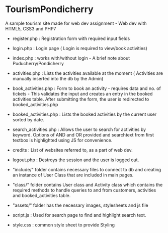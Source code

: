 # TourismPondicherry
A sample tourism site made for web dev assignment - Web dev with HTML5, CSS3 and PHP7

- register.php : Registration form with required input fields

- login.php : Login page ( Login is required to view/book activities)

- index.php : works with/without login - A brief note about Puducherry/Pondicherry

- activities.php : Lists the activities available at the moment ( Activities are manually inserted into the db by the Admin)

- book_activities.php : Form to book an activity - requires data and no. of tickets - This validates the input and creates an entry in the booked activities table. After submitting the form, the user is redirected to booked_activities.php

- booked_activities.php : Lists the booked activities by the current user sorted by date.

- search_activities.php : Allows the user to search for activities by keyword. Options of AND and OR provided and searchtext from first textbox is highlighted using JS for convenience. 

- credits : List of websites referred to, as a part of web dev.

- logout.php : Destroys the session and the user is logged out.

- "include/" folder contains necessary files to connect to db and creating an instance of User Class that are included in main pages.

- "class/" folder contains User class and Activity class which contains the required methods to handle queries to and from customers, activities and booked_activities table.

- "assets/" folder has the necessary images, stylesheets and js file

- script.js : Used for search page to find and highlight search text.

- style.css : common style sheet to provide Styling
